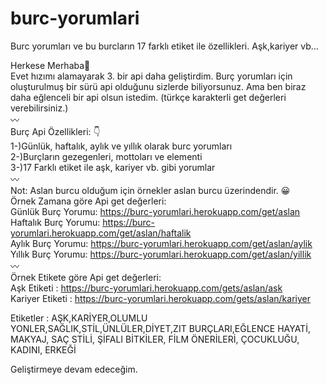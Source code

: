 <h1 id="burc-yorumlari">burc-yorumlari</h1>
<p>Burc yorumları ve bu burcların 17 farklı etiket ile özellikleri. Aşk,kariyer vb…</p>
<p>Herkese Merhaba👋<br>
Evet hızımı alamayarak 3. bir api daha geliştirdim. Burç yorumları için oluşturulmuş bir sürü api olduğunu sizlerde biliyorsunuz. Ama ben biraz daha eğlenceli bir api olsun istedim. (türkçe karakterli get değerleri verebilirsiniz.)<br>
〰️<br>
Burç Api Özellikleri: 👇<br>
1-)Günlük, haftalık, aylık ve yıllık olarak burc yorumları<br>
2-)Burçların gezegenleri, mottoları ve elementi<br>
3-)17 Farklı etiket ile aşk, kariyer vb. gibi yorumlar<br>
〰️<br>
Not: Aslan burcu olduğum için örnekler aslan burcu üzerindendir. 😀<br>
Örnek Zamana göre Api get değerleri:<br>
Günlük Burç Yorumu: <a href="https://burc-yorumlari.herokuapp.com/get/aslan">https://burc-yorumlari.herokuapp.com/get/aslan</a><br>
Haftalık Burç Yorumu: <a href="https://burc-yorumlari.herokuapp.com/get/aslan/haftalik">https://burc-yorumlari.herokuapp.com/get/aslan/haftalik</a><br>
Aylık Burç Yorumu: <a href="https://burc-yorumlari.herokuapp.com/get/aslan/aylik">https://burc-yorumlari.herokuapp.com/get/aslan/aylik</a><br>
Yıllık Burç Yorumu: <a href="https://burc-yorumlari.herokuapp.com/get/aslan/yillik">https://burc-yorumlari.herokuapp.com/get/aslan/yillik</a><br>
〰️<br>
Örnek Etikete göre Api get değerleri:<br>
Aşk Etiketi : <a href="https://burc-yorumlari.herokuapp.com/gets/aslan/ask">https://burc-yorumlari.herokuapp.com/gets/aslan/ask</a><br>
Kariyer Etiketi : <a href="https://burc-yorumlari.herokuapp.com/gets/aslan/kariyer">https://burc-yorumlari.herokuapp.com/gets/aslan/kariyer</a></p>
<p>Etiketler : AŞK,KARİYER,OLUMLU YONLER,SAĞLIK,STİL,ÜNLÜLER,DİYET,ZIT BURÇLARI,EĞLENCE HAYATİ, MAKYAJ, SAÇ STİLİ, ŞİFALI BİTKİLER, FİLM ÖNERİLERİ, ÇOCUKLUĞU, KADINI, ERKEĞİ</p>
<p>Geliştirmeye devam edeceğim.</p>
